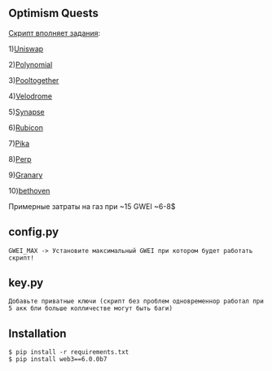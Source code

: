 ## Optimism Quests

[Скрипт вполняет задания](https://galxe.com/Optimism/campaign/GC6xiUtedg):

  1)[Uniswap](https://galxe.com/Optimism/campaign/GC6NiUtWQn)

  2)[Polynomial](https://galxe.com/Optimism/campaign/GCohiUtB2E)

  3)[Pooltogether](https://galxe.com/Optimism/campaign/GC1ZiUtRRW)

  4)[Velodrome](https://galxe.com/Optimism/campaign/GCpRiUtr5w)

  5)[Synapse](https://galxe.com/Optimism/campaign/GCp8iUtuvp)

  6)[Rubicon](https://galxe.com/Optimism/campaign/GCYaiUtX17)

  7)[Pika](https://galxe.com/Optimism/campaign/GCYUiUtXry)

  8)[Perp](https://galxe.com/Optimism/campaign/GCmCiUtj6d)

  9)[Granary](https://galxe.com/Optimism/campaign/GCZeiUtyYt)

  10)[bethoven](https://galxe.com/Optimism/campaign/GCZpiUtEUv)

  Примерные затраты на газ при ~15 GWEI ~6-8$

## config.py

```
GWEI_MAX -> Установите максимальный GWEI при котором будет работать скрипт!
```
## key.py
```
Добавьте приватные ключи (скрипт без проблем одновременнор работал при 5 акк бли больше колличестве могут быть баги)
```


## Installation
```
$ pip install -r requirements.txt
$ pip install web3==6.0.0b7
```
